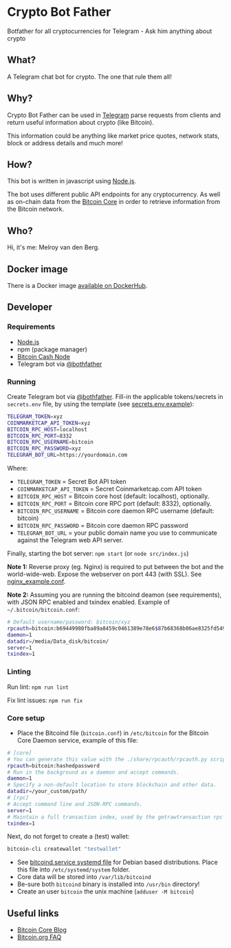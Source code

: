 # Crypto Bot Father

Botfather for all cryptocurrencies for Telegram - Ask him anything about crypto

## What?

A Telegram chat bot for crypto. The one that rule them all!

## Why?

Crypto Bot Father can be used in [Telegram](https://telegram.org/apps) parse requests from clients and return useful information about crypto (like Bitcoin).

This information could be anything like market price quotes, network stats, block or address details and much more!

## How?

This bot is written in javascript using [Node.js](https://nodejs.org/en/download/).

The bot uses different public API endpoints for any cryptocurrency. As well as on-chain data from the [Bitcoin Core](https://github.com/bitcoin/bitcoin) in order to retrieve information from the Bitcoin network.

## Who?

Hi, it's me: Melroy van den Berg.

## Docker image

There is a Docker image [available on DockerHub](https://hub.docker.com/repository/docker/danger89/crypto-bot-father).

## Developer

### Requirements

- [Node.js](https://nodejs.org/en/download/)
- npm (package manager)
- [Bitcoin Cash Node](https://gitlab.com/bitcoin-cash-node/bitcoin-cash-node)
- Telegram bot via [@bothfather](https://telegram.me/BotFather)

### Running

Create Telegram bot via [@bothfather](https://telegram.me/BotFather). Fill-in the applicable tokens/secrets in `secrets.env` file, by using the template (see [secrets.env.example](secrets.env.example)):

```sh
TELEGRAM_TOKEN=xyz
COINMARKETCAP_API_TOKEN=xyz
BITCOIN_RPC_HOST=localhost
BITCOIN_RPC_PORT=8332
BITCOIN_RPC_USERNAME=bitcoin
BITCOIN_RPC_PASSWORD=xyz
TELEGRAM_BOT_URL=https://yourdomain.com
```

Where:

- `TELEGRAM_TOKEN` = Secret Bot API token
- `COINMARKETCAP_API_TOKEN` = Secret Coinmarketcap.com API token
- `BITCOIN_RPC_HOST` = Bitcoin core host (default: localhost), optionally.
- `BITCOIN_RPC_PORT` = Bitcoin core RPC port (default: 8332), optionally.
- `BITCOIN_RPC_USERNAME` = Bitcoin core daemon RPC username (default: bitcoin)
- `BITCOIN_RPC_PASSWORD` = Bitcoin core daemon RPC password
- `TELEGRAM_BOT_URL` = your public domain name you use to communicate against the Telegram web API server.

Finally, starting the bot server: `npm start` (or `node src/index.js`)

**Note 1:** Reverse proxy (eg. Nginx) is required to put between the bot and the world-wide-web. Expose the webserver on port 443 (with SSL). See [nginx_example.conf](nginx_example.conf).

**Note 2:** Assuming you are running the bitcoind deamon (see requirements), with JSON RPC enabled and txindex enabled. Example of `~/.bitcoin/bitcoin.conf`:

```sh
# Default username/password: bitcoin/xyz
rpcauth=bitcoin:b69449980fba89a8459c0461389e78e6$87b68368b06ae8325fd5499637a9511b16763db17c877f00c50e23294fc3652b
daemon=1
datadir=/media/Data_disk/bitcoin/
server=1
txindex=1
```

### Linting

Run lint: `npm run lint`

Fix lint issues: `npm run fix`

### Core setup

- Place the Bitcoind file (`bitcoin.conf`) in `/etc/bitcoin` for the Bitcoin Core Daemon service, example of this file:

```sh
# [core]
# You can generate this value with the ./share/rpcauth/rpcauth.py script in the Bitcoin Core repository.
rpcauth=bitcoin:hashedpassword
# Run in the background as a daemon and accept commands.
daemon=1
# Specify a non-default location to store blockchain and other data.
datadir=/your_custom/path/
# [rpc]
# Accept command line and JSON-RPC commands.
server=1
# Maintain a full transaction index, used by the getrawtransaction rpc call.
txindex=1
```

Next, do not forget to create a (test) wallet:

```sh
bitcoin-cli createwallet "testwallet"
```

- See [bitcoind.service systemd file](bitcoind.service) for Debian based distributions. Place this file into `/etc/systemd/system` folder.
- Core data will be stored into `/var/lib/bitcoind`
- Be-sure both `bitcoind` binary is installed into `/usr/bin` directory!
- Create an user `bitcoin` the unix machine (`adduser -M bitcoin`)

## Useful links

- [Bitcoin Core Blog](https://bitcoincore.org/en/blog/)
- [Bitcoin.org FAQ](https://bitcoin.org/en/faq)
